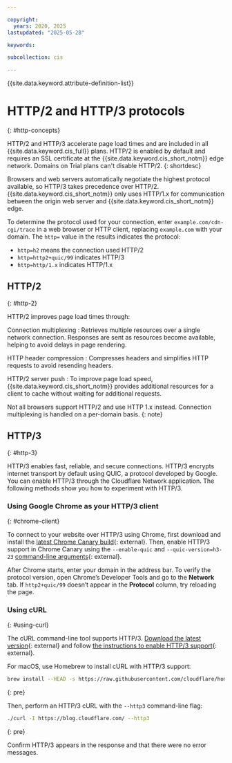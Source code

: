 ```yaml
---

copyright:
  years: 2020, 2025
lastupdated: "2025-05-28"

keywords:

subcollection: cis

---
```


{{site.data.keyword.attribute-definition-list}}

# HTTP/2 and HTTP/3 protocols
{: #http-concepts}

HTTP/2 and HTTP/3 accelerate page load times and are included in all {{site.data.keyword.cis_full}} plans. HTTP/2 is enabled by default and requires an SSL certificate at the {{site.data.keyword.cis_short_notm}} edge network. Domains on Trial plans can't disable HTTP/2.
{: shortdesc}

Browsers and web servers automatically negotiate the highest protocol available, so HTTP/3 takes precedence over HTTP/2. {{site.data.keyword.cis_short_notm}} only uses HTTP/1.x for communication between the origin web server and {{site.data.keyword.cis_short_notm}} edge.

To determine the protocol used for your connection, enter `example.com/cdn-cgi/trace` in a web browser or HTTP client, replacing `example.com` with your domain.  The `http=` value in the results indicates the protocol:

* `http=h2` means the connection used HTTP/2
* `http=http2+quic/99` indicates HTTP/3
* `http=http/1.x` indicates HTTP/1.x
  
## HTTP/2
{: #http-2}

HTTP/2 improves page load times through:

Connection multiplexing
:    Retrieves multiple resources over a single network connection. Responses are sent as resources become available, helping to avoid delays in page rendering.

HTTP header compression
:   Compresses headers and simplifies HTTP requests to avoid resending headers.

HTTP/2 server push
:   To improve page load speed, {{site.data.keyword.cis_short_notm}} provides additional resources for a client to cache without waiting for additional requests.

Not all browsers support HTTP/2 and use HTTP 1.x instead. Connection multiplexing is handled on a per-domain basis.
{: note}

## HTTP/3
{: #http-3}

HTTP/3 enables fast, reliable, and secure connections. HTTP/3 encrypts internet transport by default using QUIC, a protocol developed by Google. You can enable HTTP/3 through the Cloudflare Network application. The following methods show you how to experiment with HTTP/3.

### Using Google Chrome as your HTTP/3 client
{: #chrome-client}

To connect to your website over HTTP/3 using Chrome, first download and install the [latest Chrome Canary build](https://www.google.com/chrome/canary/){: external}. Then, enable HTTP/3 support in Chrome Canary using the  `--enable-quic` and `--quic-version=h3-23` [command-line arguments](https://www.chromium.org/developers/how-tos/run-chromium-with-flags){: external}.

After Chrome starts, enter your domain in the address bar. To verify the protocol version, open Chrome’s Developer Tools and go to the **Network** tab. If `http2+quic/99` doesn’t appear in the **Protocol** column, try reloading the page.

### Using cURL
{: #using-curl}

The cURL command-line tool supports HTTP/3. [Download the latest version](https://github.com/curl/curl){: external} and follow [the instructions to enable HTTP/3 support](https://github.com/curl/curl/blob/master/docs/HTTP3.md#quiche-version){: external}.

For macOS, use Homebrew to install cURL with HTTP/3 support:

```sh
brew install --HEAD -s https://raw.githubusercontent.com/cloudflare/homebrew-cloudflare/master/curl.rb
```
{: pre}

Then, perform an HTTP/3 cURL with the `--http3` command-line flag:

```sh
./curl -I https://blog.cloudflare.com/ --http3
```
{: pre}

Confirm HTTP/3 appears in the response and that there were no error messages.
